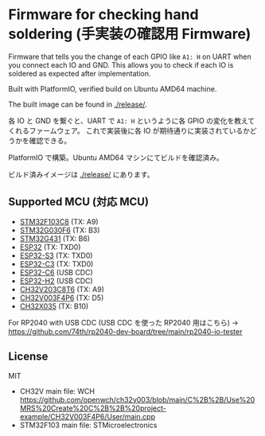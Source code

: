 # Firmware for checking hand soldering (手実装の確認用 Firmware)

Firmware that tells you the change of each GPIO like `A1: H` on UART when you connect each IO and GND.
This allows you to check if each IO is soldered as expected after implementation.

Built with PlatformIO, verified build on Ubuntu AMD64 machine.

The built image can be found in [./release/](./release/).

各 IO と GND を繋ぐと、UART で `A1: H` というように各 GPIO の変化を教えてくれるファームウェア。
これで実装後に各 IO が期待通りに実装されているかどうかを確認できる。

PlatformIO で構築。Ubuntu AMD64 マシンにてビルドを確認済み。

ビルド済みイメージは [./release/](./release/) にあります。

## Supported MCU (対応 MCU)

- [STM32F103C8](stm32f103c8) (TX: A9)
- [STM32G030F6](stm32g030f6) (TX: B3)
- [STM32G431](stm32g431) (TX: B6)
- [ESP32](esp32) (TX: TXD0)
- [ESP32-S3](esp32s3) (TX: TXD0)
- [ESP32-C3](esp32c3) (TX: TXD0)
- [ESP32-C6](esp32c6) (USB CDC)
- [ESP32-H2](esp32h2) (USB CDC)
- [CH32V203C8T6](ch32v203c8t6) (TX: A9)
- [CH32V003F4P6](ch32v003f4p6) (TX: D5)
- [CH32X035](ch32x035) (TX: B10)

For RP2040 with USB CDC (USB CDC を使った RP2040 用はこちら) -> https://github.com/74th/rp2040-dev-board/tree/main/rp2040-io-tester

## License

MIT

- CH32V main file: WCH https://github.com/openwch/ch32v003/blob/main/C%2B%2B/Use%20MRS%20Create%20C%2B%2B%20project-example/CH32V003F4P6/User/main.cpp
- STM32F103 main file: STMicroelectronics
